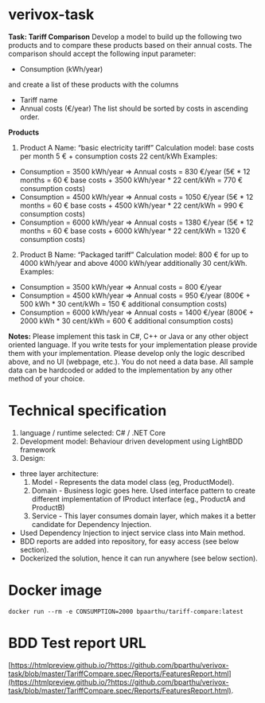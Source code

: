 # verivox-task

**Task: Tariff Comparison**
Develop a model to build up the following two products and to compare these products based on
their annual costs. The comparison should accept the following input parameter:
- Consumption (kWh/year)

and create a list of these products with the columns
- Tariff name
- Annual costs (€/year)
The list should be sorted by costs in ascending order.

**Products**
1. Product A
Name: “basic electricity tariff”
Calculation model: base costs per month 5 € + consumption costs 22 cent/kWh
Examples:
- Consumption = 3500 kWh/year => Annual costs = 830 €/year (5€ * 12 months = 60 €
base costs + 3500 kWh/year * 22 cent/kWh = 770 € consumption costs)
- Consumption = 4500 kWh/year => Annual costs = 1050 €/year (5€ * 12 months = 60 €
base costs + 4500 kWh/year * 22 cent/kWh = 990 € consumption costs)
- Consumption = 6000 kWh/year => Annual costs = 1380 €/year (5€ * 12 months = 60 €
base costs + 6000 kWh/year * 22 cent/kWh = 1320 € consumption costs)

2. Product B
Name: “Packaged tariff”
Calculation model: 800 € for up to 4000 kWh/year and above 4000 kWh/year additionally 30
cent/kWh.
Examples:
- Consumption = 3500 kWh/year => Annual costs = 800 €/year
- Consumption = 4500 kWh/year => Annual costs = 950 €/year (800€ + 500 kWh * 30
cent/kWh = 150 € additional consumption costs)
- Consumption = 6000 kWh/year => Annual costs = 1400 €/year (800€ + 2000 kWh * 30
cent/kWh = 600 € additional consumption costs)

**Notes:**
Please implement this task in C#, C++ or Java or any other object oriented language.
If you write tests for your implementation please provide them with your implementation.
Please develop only the logic described above, and no UI (webpage, etc.). You do not need a data
base. All sample data can be hardcoded or added to the implementation by any other method of
your choice.

# Technical specification
1. language / runtime selected: C# / .NET Core
2. Development model: Behaviour driven development using LightBDD framework
3. Design: 
  - three layer architecture:
    1. Model - Represents the data model class (eg, ProductModel).
    2. Domain - Business logic goes here. Used interface pattern to create different implementation of IProduct interface (eg., ProductA and ProductB)
    3. Service - This layer consumes domain layer, which makes it a better candidate for Dependency Injection.
  - Used Dependency Injection to inject service class into Main method.
  - BDD reports are added into repository, for easy access (see below section).
  - Dockerized the solution, hence it can run anywhere (see below section).

# Docker image
```
docker run --rm -e CONSUMPTION=2000 bpaarthu/tariff-compare:latest
```

# BDD Test report URL
[https://htmlpreview.github.io/?https://github.com/bparthu/verivox-task/blob/master/TariffCompare.spec/Reports/FeaturesReport.html](https://htmlpreview.github.io/?https://github.com/bparthu/verivox-task/blob/master/TariffCompare.spec/Reports/FeaturesReport.html).
